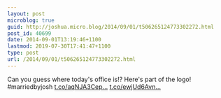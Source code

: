 ```yaml
---
layout: post
microblog: true
guid: http://joshua.micro.blog/2014/09/01/t506265124773302272.html
post_id: 40699
date: 2014-09-01T13:19:46+1100
lastmod: 2019-07-30T17:41:47+1100
type: post
url: /2014/09/01/t506265124773302272.html
---
```

Can you guess where today's office is!? Here's part of the logo! #marriedbyjosh [t.co/aqNJA3Cep...](http://t.co/aqNJA3CepQ) [t.co/ewjUd6Avn...](http://t.co/ewjUd6AvnW)
